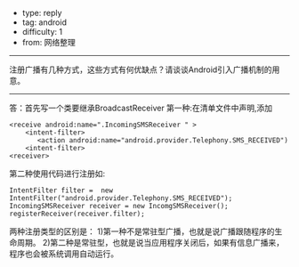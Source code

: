 - type: reply
- tag: android
- difficulty:  1
- from: 网络整理

--------

注册广播有几种方式，这些方式有何优缺点？请谈谈Android引入广播机制的用意。

---------

答：首先写一个类要继承BroadcastReceiver
第一种:在清单文件中声明,添加
```  
<receive android:name=".IncomingSMSReceiver " >
	<intent-filter>
	   <action android:name="android.provider.Telephony.SMS_RECEIVED")
	<intent-filter>
<receiver>
```
第二种使用代码进行注册如:
```  
IntentFilter filter =  new IntentFilter("android.provider.Telephony.SMS_RECEIVED");
IncomingSMSReceiver receiver = new IncomgSMSReceiver();
registerReceiver(receiver.filter);
```
两种注册类型的区别是：
1)第一种不是常驻型广播，也就是说广播跟随程序的生命周期。
2)第二种是常驻型，也就是说当应用程序关闭后，如果有信息广播来，程序也会被系统调用自动运行。

